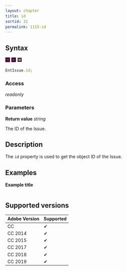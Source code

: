 ```yaml
---
layout: chapter
title: id
sortid: 31
permalink: 1115-id
---
```

## Syntax

![](../../images/indesign.png "InDesign") ![](../../images/incopy.png "InCopy") ![](../../images/indesignserver.png "InDesign Server")
```javascript
EntIssue.id;
```

### Access

*readonly*

### Parameters

**Return value** *string*

The ID of the Issue.

## Description

The `id` property is used to get the object ID of the Issue.

## Examples

**Example title**

```javascript
```

## Supported versions

| Adobe Version | Supported |
|---------------|---------|
| CC            | ✔       |
| CC 2014       | ✔       |
| CC 2015       | ✔       |
| CC 2017       | ✔       |
| CC 2018       | ✔       |
| CC 2019       | ✔       |